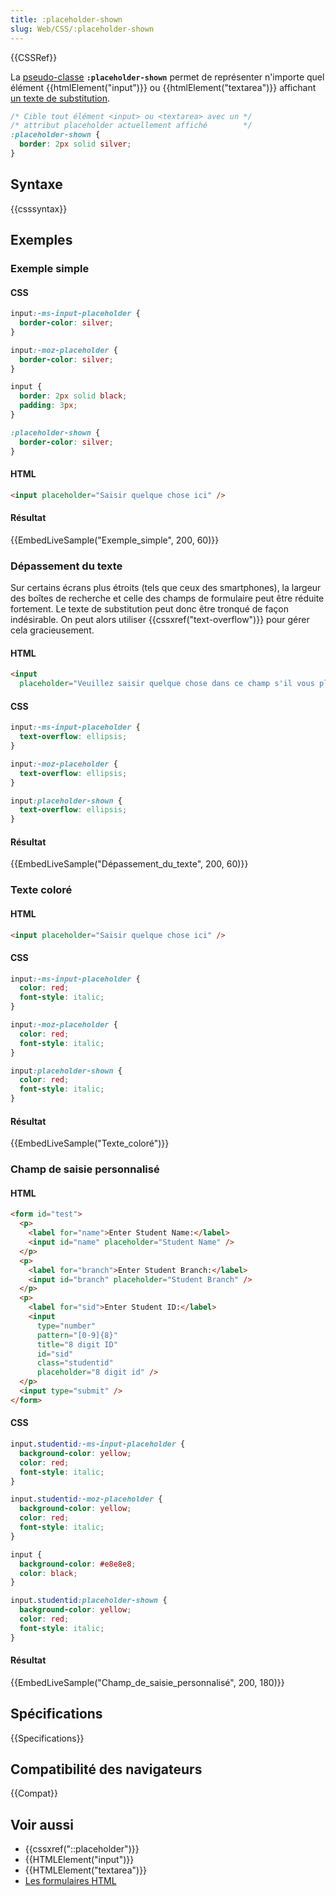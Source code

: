 ```yaml
---
title: :placeholder-shown
slug: Web/CSS/:placeholder-shown
---
```


{{CSSRef}}

La [pseudo-classe](/fr/docs/Web/CSS/Pseudo-classes) **`:placeholder-shown`** permet de représenter n'importe quel élément {{htmlElement("input")}} ou {{htmlElement("textarea")}} affichant [un texte de substitution](/fr/docs/Web/HTML/Reference/Elements/input#placeholder).

```css
/* Cible tout élément <input> ou <textarea> avec un */
/* attribut placeholder actuellement affiché        */
:placeholder-shown {
  border: 2px solid silver;
}
```

## Syntaxe

{{csssyntax}}

## Exemples

### Exemple simple

#### CSS

```css hidden
input:-ms-input-placeholder {
  border-color: silver;
}

input:-moz-placeholder {
  border-color: silver;
}
```

```css
input {
  border: 2px solid black;
  padding: 3px;
}

:placeholder-shown {
  border-color: silver;
}
```

#### HTML

```html
<input placeholder="Saisir quelque chose ici" />
```

#### Résultat

{{EmbedLiveSample("Exemple_simple", 200, 60)}}

### Dépassement du texte

Sur certains écrans plus étroits (tels que ceux des smartphones), la largeur des boîtes de recherche et celle des champs de formulaire peut être réduite fortement. Le texte de substitution peut donc être tronqué de façon indésirable. On peut alors utiliser {{cssxref("text-overflow")}} pour gérer cela gracieusement.

#### HTML

```html
<input
  placeholder="Veuillez saisir quelque chose dans ce champ s'il vous plaît !" />
```

#### CSS

```css hidden
input:-ms-input-placeholder {
  text-overflow: ellipsis;
}

input:-moz-placeholder {
  text-overflow: ellipsis;
}
```

```css
input:placeholder-shown {
  text-overflow: ellipsis;
}
```

#### Résultat

{{EmbedLiveSample("Dépassement_du_texte", 200, 60)}}

### Texte coloré

#### HTML

```html
<input placeholder="Saisir quelque chose ici" />
```

#### CSS

```css hidden
input:-ms-input-placeholder {
  color: red;
  font-style: italic;
}

input:-moz-placeholder {
  color: red;
  font-style: italic;
}
```

```css
input:placeholder-shown {
  color: red;
  font-style: italic;
}
```

#### Résultat

{{EmbedLiveSample("Texte_coloré")}}

### Champ de saisie personnalisé

#### HTML

```html
<form id="test">
  <p>
    <label for="name">Enter Student Name:</label>
    <input id="name" placeholder="Student Name" />
  </p>
  <p>
    <label for="branch">Enter Student Branch:</label>
    <input id="branch" placeholder="Student Branch" />
  </p>
  <p>
    <label for="sid">Enter Student ID:</label>
    <input
      type="number"
      pattern="[0-9]{8}"
      title="8 digit ID"
      id="sid"
      class="studentid"
      placeholder="8 digit id" />
  </p>
  <input type="submit" />
</form>
```

#### CSS

```css hidden
input.studentid:-ms-input-placeholder {
  background-color: yellow;
  color: red;
  font-style: italic;
}

input.studentid:-moz-placeholder {
  background-color: yellow;
  color: red;
  font-style: italic;
}
```

```css
input {
  background-color: #e8e8e8;
  color: black;
}

input.studentid:placeholder-shown {
  background-color: yellow;
  color: red;
  font-style: italic;
}
```

#### Résultat

{{EmbedLiveSample("Champ_de_saisie_personnalisé", 200, 180)}}

## Spécifications

{{Specifications}}

## Compatibilité des navigateurs

{{Compat}}

## Voir aussi

- {{cssxref("::placeholder")}}
- {{HTMLElement("input")}}
- {{HTMLElement("textarea")}}
- [Les formulaires HTML](/fr/docs/conflicting/Learn_web_development/Extensions/Forms)
